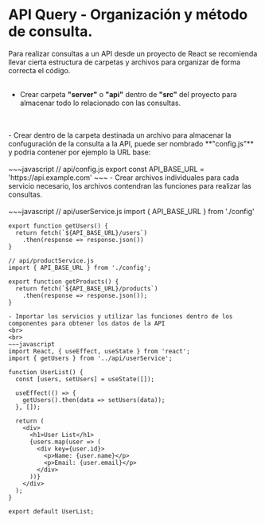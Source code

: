 # API Query - Organización y método de consulta.

Para realizar consultas a un API desde un proyecto de React se recomienda llevar cierta estructura de carpetas y archivos para organizar de forma correcta el código.
<br>
<br>
- Crear carpeta **"server"** o **"api"** dentro de **"src"** del proyecto para almacenar todo lo relacionado con las consultas.
<br>
<br>
- Crear dentro de la carpeta destinada un archivo para almacenar la confuguración de la consulta a la API, puede ser nombrado **"config.js"** y podria contener por ejemplo la URL base:
  <br>
  <br>
  ~~~javascript
    // api/config.js
    export const API_BASE_URL = 'https://api.example.com'
  ~~~
- Crear archivos individuales para cada servicio necesario, los archivos contendran las funciones para realizar las consultas.
  <br>
  <br>
  ~~~javascript
    // api/userService.js
    import { API_BASE_URL } from './config'

    export function getUsers() {
      return fetch(`${API_BASE_URL}/users`)
        .then(response => response.json())
    }

    // api/productService.js
    import { API_BASE_URL } from './config';

    export function getProducts() {
      return fetch(`${API_BASE_URL}/products`)
        .then(response => response.json());
    }
  ~~~
- Importar los servicios y utilizar las funciones dentro de los componentes para obtener los datos de la API
  <br>
  <br>
  ~~~javascript
  import React, { useEffect, useState } from 'react';
  import { getUsers } from '../api/userService';

  function UserList() {
    const [users, setUsers] = useState([]);

    useEffect(() => {
      getUsers().then(data => setUsers(data));
    }, []);

    return (
      <div>
        <h1>User List</h1>
        {users.map(user => (
          <div key={user.id}>
            <p>Name: {user.name}</p>
            <p>Email: {user.email}</p>
          </div>
        ))}
      </div>
    );
  }

  export default UserList;
  ~~~
